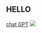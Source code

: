 ## HELLO
[chat GPT](https://chatgpt.com/c/68982180-76dc-8331-847c-cca2360a5f27)
<img src="assets/img/about-section">
